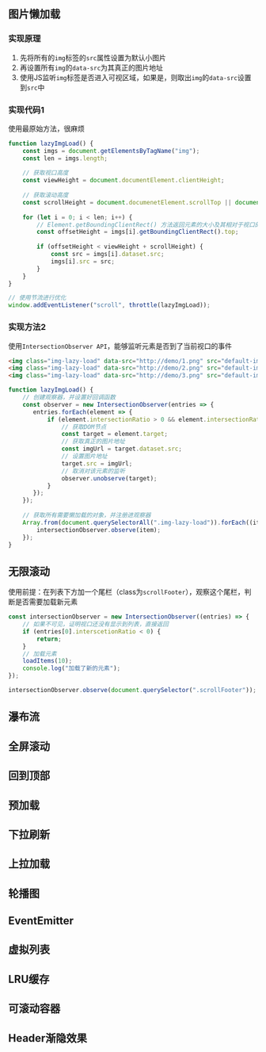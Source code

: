 ## 图片懒加载

### 实现原理

1. 先将所有的`img`标签的`src`属性设置为默认小图片
2. 再设置所有`img`的`data-src`为其真正的图片地址
3. 使用JS监听`img`标签是否进入可视区域，如果是，则取出`img`的`data-src`设置到`src`中

### 实现代码1 

使用最原始方法，很麻烦

```js
function lazyImgLoad() {
    const imgs = document.getElementsByTagName("img");
    const len = imgs.length;
    
    // 获取视口高度
    const viewHeight = document.documentElement.clientHeight;
    
    // 获取滚动高度
    const scrollHeight = document.documenetElement.scrollTop || document.body.scrollTop;
    
    for (let i = 0; i < len; i++) {
        // Element.getBoundingClientRect() 方法返回元素的大小及其相对于视口的位置
        const offsetHeight = imgs[i].getBoundingClientRect().top;
        
        if (offsetHeight < viewHeight + scrollHeight) {
            const src = imgs[i].dataset.src;
            imgs[i].src = src;
        }
    }
}

// 使用节流进行优化
window.addEventListener("scroll", throttle(lazyImgLoad));
```

### 实现方法2

使用`IntersectionObserver API`，能够监听元素是否到了当前视口的事件

```html
<img class="img-lazy-load" data-src="http://demo/1.png" src="default-img" />
<img class="img-lazy-load" data-src="http://demo/2.png" src="default-img" />
<img class="img-lazy-load" data-src="http://demo/3.png" src="default-img" />
```

```js
function lazyImgLoad() {
    // 创建观察器，并设置好回调函数
    const observer = new IntersectionObserver(entries => {
       entries.forEach(element => {
           if (element.intersectionRatio > 0 && element.intersectionRatio <= 1) {
               // 获取DOM节点
               const target = element.target;
               // 获取真正的图片地址
        	   const imgUrl = target.dataset.src;
               // 设置图片地址
               target.src = imgUrl;
               // 取消对该元素的监听
               observer.unobserve(target);
           }
       });
    });
    
    // 获取所有需要懒加载的对象，并注册进观察器
    Array.from(document.querySelectorAll(".img-lazy-load")).forEach((item) => {
        intersectionObserver.observe(item);
    });
}
```



## 无限滚动

使用前提：在列表下方加一个尾栏（class为`scrollFooter`），观察这个尾栏，判断是否需要加载新元素

```js
const intersectionObserver = new IntersectionObserver((entries) => {
    // 如果不可见，证明视口还没有显示到列表，直接返回
    if (entries[0].interscetionRatio < 0) {
        return;
    }
    // 加载元素
    loadItems(10);
    console.log("加载了新的元素");
});

intersectionObserver.observe(document.querySelector(".scrollFooter"));
```



## 瀑布流



## 全屏滚动



## 回到顶部



## 预加载



## 下拉刷新



## 上拉加载



## 轮播图



## EventEmitter



## 虚拟列表



## LRU缓存



## 可滚动容器



## Header渐隐效果

